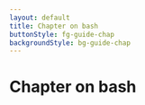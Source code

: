```yaml
---
layout: default
title: Chapter on bash
buttonStyle: fg-guide-chap
backgroundStyle: bg-guide-chap
---
```


# Chapter on bash
